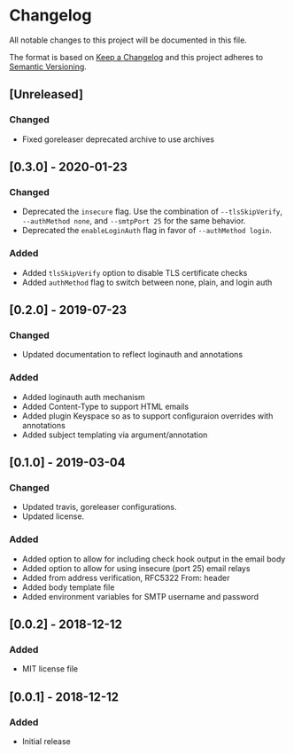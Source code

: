# Changelog
All notable changes to this project will be documented in this file.

The format is based on [Keep a Changelog](http://keepachangelog.com/en/1.0.0/)
and this project adheres to [Semantic
Versioning](http://semver.org/spec/v2.0.0.html).

## [Unreleased]

### Changed
- Fixed goreleaser deprecated archive to use archives

## [0.3.0] - 2020-01-23

### Changed
- Deprecated the `insecure` flag. Use the combination of `--tlsSkipVerify`,
  `--authMethod none`, and `--smtpPort 25` for the same behavior.
- Deprecated the `enableLoginAuth` flag in favor of `--authMethod login`.

### Added
- Added `tlsSkipVerify` option to disable TLS certificate checks
- Added `authMethod` flag to switch between none, plain, and login auth

## [0.2.0] - 2019-07-23

### Changed
- Updated documentation to reflect loginauth and annotations

### Added
- Added loginauth auth mechanism
- Added Content-Type to support HTML emails
- Added plugin Keyspace so as to support configuraion overrides with annotations
- Added subject templating via argument/annotation

## [0.1.0] - 2019-03-04

### Changed
- Updated travis, goreleaser configurations.
- Updated license.

### Added
- Added option to allow for including check hook output in the email body
- Added option to allow for using insecure (port 25) email relays
- Added from address verification, RFC5322 From: header
- Added body template file
- Added environment variables for SMTP username and password

## [0.0.2] - 2018-12-12

### Added
- MIT license file

## [0.0.1] - 2018-12-12

### Added
- Initial release

